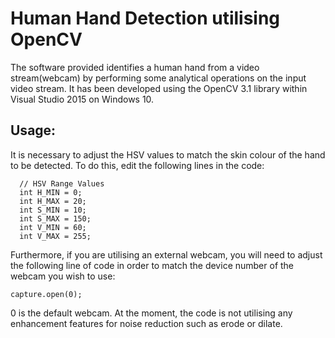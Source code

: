 # Human Hand Detection utilising OpenCV
The software provided identifies a human hand from a video stream(webcam) by performing some analytical operations on the input video stream. It has been developed using the OpenCV 3.1 library within Visual Studio 2015 on Windows 10.

## Usage:
It is necessary to adjust the HSV values to match the skin colour of the hand to be detected. To do this, edit the following lines in the code: 

  ```
	// HSV Range Values
	int H_MIN = 0;
	int H_MAX = 20;
	int S_MIN = 10;
	int S_MAX = 150;
	int V_MIN = 60;
	int V_MAX = 255;
  ```
  
  Furthermore, if you are utilising an external webcam, you will need to adjust the following line of code in order to match the device number of the webcam you wish to use:
  
  ```
  capture.open(0);
  ```
  0 is the default webcam. At the moment, the code is not utilising any enhancement features for noise reduction such as erode or dilate.
